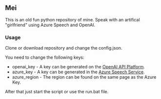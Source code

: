 ## Mei
This is an old fun python repository of mine. Speak with an artifical "girlfriend" using Azure Speech and OpenAI.

### Usage
Clone or download repository and change the config.json.

You need to change the following keys:
- openai_key - A key can be generated on the [OpenAI API Platform](https://platform.openai.com/settings/profile?tab=api-keys).
- azure_key - A key can be generated in the [Azure Speech Service](https://portal.azure.com/#home).
- azure_region - The region can be found on the same page as the Azure Key.

After that just start the script or use the run.bat file.
